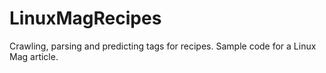 # LinuxMagRecipes
Crawling, parsing and predicting tags for recipes. Sample code for a Linux Mag article.
